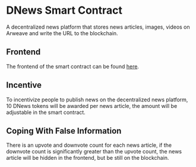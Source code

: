 # DNews Smart Contract

A decentralized news platform that stores news articles, images, videos on Arweave and write the URL to the blockchain.

## Frontend

The frontend of the smart contract can be found [here](https://github.com/clintoncheuk/DNews-Contracts).

## Incentive

To incentivize people to publish news on the decentralized news platform, 10 DNews tokens will be awarded per news article, the amount will be adjustable in the smart contract.

## Coping With False Information

There is an upvote and downvote count for each news article, if the downvote count is significantly greater than the upvote count, the news article will be hidden in the frontend, but be still on the blockchain.
